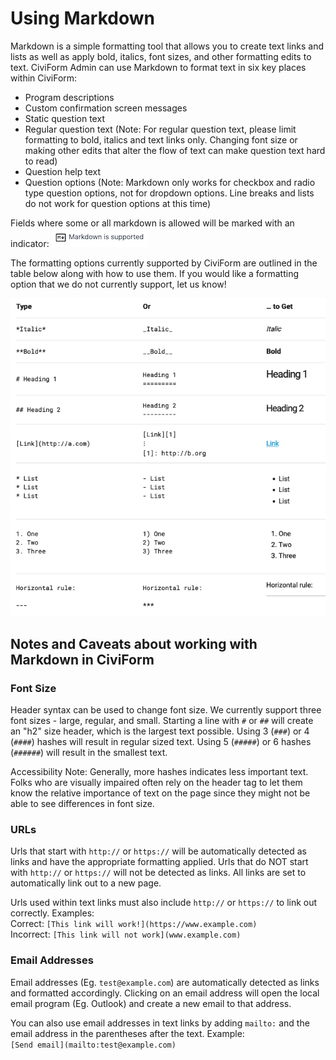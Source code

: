 # Using Markdown

Markdown is a simple formatting tool that allows you to create text links and lists as well as apply bold, italics, font sizes, and other formatting edits to text. CiviForm Admin can use Markdown to format text in six key places within CiviForm:
- Program descriptions
- Custom confirmation screen messages
- Static question text
- Regular question text (Note: For regular question text, please limit formatting to bold, italics and text links only. Changing font size or making other edits that alter the flow of text can make question text hard to read)
- Question help text
- Question options (Note: Markdown only works for checkbox and radio type question options, not for dropdown options. Line breaks and lists do not work for question options at this time)

Fields where some or all markdown is allowed will be marked with an indicator:
![Markdown indicator](../../.gitbook/assets/markdown-indicator.png)

The formatting options currently supported by CiviForm are outlined in the table below along with how to use them. If you would like a formatting option that we do not currently support, let us know!

![Markdown table 1](../../.gitbook/assets/markdown.png)

## Notes and Caveats about working with Markdown in CiviForm
### Font Size
Header syntax can be used to change font size. We currently support three font sizes - large, regular, and small. Starting a line with `#` or `##` will create an "h2" size header, which is the largest text possible. Using 3 (`###`) or 4 (`####`) hashes will result in regular sized text. Using 5 (`#####`) or 6 hashes (`######`) will result in the smallest text.

Accessibility Note: Generally, more hashes indicates less important text. Folks who are visually impaired often rely on the header tag to let them know the relative importance of text on the page since they might not be able to see differences in font size.

### URLs
Urls that start with `http://` or `https://` will be automatically detected as links and have the appropriate formatting applied. Urls that do NOT start with `http://` or `https://` will not be detected as links. All links are set to automatically link out to a new page.

Urls used within text links must also include `http://` or `https://` to link out correctly. Examples:\
Correct: `[This link will work!](https://www.example.com)`\
Incorrect:  `[This link will not work](www.example.com)`

### Email Addresses
Email addresses (Eg. `test@example.com`) are automatically detected as links and formatted accordingly. Clicking on an email address will open the local email program (Eg. Outlook) and create a new email to that address.

You can also use email addresses in text links by adding `mailto:` and the email address in the parentheses after the text. Example:\
`[Send email](mailto:test@example.com)` 



